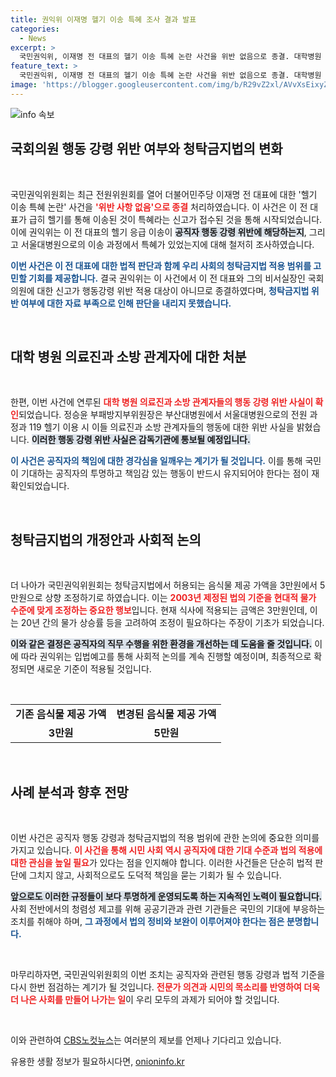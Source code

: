 ```yaml
---
title: 권익위 이재명 헬기 이송 특혜 조사 결과 발표
categories:
  - News
excerpt: >
  국민권익위, 이재명 전 대표의 헬기 이송 특혜 논란 사건을 위반 없음으로 종결. 대학병원 의료진과 소방 관계자는 행동 강령 위반 판정. 청탁금지법 음식물 제공 한도는 3만원에서 5만원으로 상향 조정!
feature_text: >
  국민권익위, 이재명 전 대표의 헬기 이송 특혜 논란 사건을 위반 없음으로 종결. 대학병원 의료진과 소방 관계자는 행동 강령 위반 판정. 청탁금지법 음식물 제공 한도는 3만원에서 5만원으로 상향 조정!
image: 'https://blogger.googleusercontent.com/img/b/R29vZ2xl/AVvXsEixyZcFfHzMRdzZMjFBmAUKJYCLCGyLL1o632UiGVXcaFdKo_bkvkuCioo0uUKlGfBVcT3P84aROyZIXSBEx3Aw5nCQ3pTgDom1WDC4m8eifvWiAmWEEVb4x6G_l8C0QH225ldMjyaFvpxGEBGNO37VmDTDMHGhJPq73UglMfDca1-0aw/s1600/blogspot.png'
---
```


<p><img src="https://blogger.googleusercontent.com/img/b/R29vZ2xl/AVvXsEixyZcFfHzMRdzZMjFBmAUKJYCLCGyLL1o632UiGVXcaFdKo_bkvkuCioo0uUKlGfBVcT3P84aROyZIXSBEx3Aw5nCQ3pTgDom1WDC4m8eifvWiAmWEEVb4x6G_l8C0QH225ldMjyaFvpxGEBGNO37VmDTDMHGhJPq73UglMfDca1-0aw/s1600/blogspot.png" alt="info 속보" /></p>

<h2 data-ke-size="size26">국회의원 행동 강령 위반 여부와 청탁금지법의 변화</h2>

<p data-ke-size="size16">&nbsp;</p>

<p>국민권익위원회는 최근 전원위원회를 열어 더불어민주당 이재명 전 대표에 대한 '헬기 이송 특혜 논란' 사건을 <b><span style="color: #ee2323;">'위반 사항 없음'으로 종결</span></b> 처리하였습니다. 이 사건은 이 전 대표가 급히 헬기를 통해 이송된 것이 특혜라는 신고가 접수된 것을 통해 시작되었습니다. 이에 권익위는 이 전 대표의 헬기 응급 이송이 <b><span style="background-color: #21538527;">공직자 행동 강령 위반에 해당하는지</span></b>, 그리고 서울대병원으로의 이송 과정에서 특혜가 있었는지에 대해 철저히 조사하였습니다.</p>

<p><b><span style="color: #1a5490;">이번 사건은 이 전 대표에 대한 법적 판단과 함께 우리 사회의 청탁금지법 적용 범위를 고민할 기회를 제공합니다.</span></b> 결국 권익위는 이 사건에서 이 전 대표와 그의 비서실장인 국회의원에 대한 신고가 행동강령 위반 적용 대상이 아니므로 종결하였다며, <b><span style="color: #1a5490;">청탁금지법 위반 여부에 대한 자료 부족으로 인해 판단을 내리지 못했습니다.</span></b> </p>

<p data-ke-size="size16">&nbsp;</p>

<h2 data-ke-size="size26">대학 병원 의료진과 소방 관계자에 대한 처분</h2>

<p data-ke-size="size16">&nbsp;</p>

<p>한편, 이번 사건에 연루된 <b><span style="color: #ee2323;">대학 병원 의료진과 소방 관계자들의 행동 강령 위반 사실이 확인</span></b>되었습니다. 정승윤 부패방지부위원장은 부산대병원에서 서울대병원으로의 전원 과정과 119 헬기 이용 시 이들 의료진과 소방 관계자들의 행동에 대한 위반 사실을 밝혔습니다. <b><span style="background-color: #21538527;">이러한 행동 강령 위반 사실은 감독기관에 통보될 예정입니다.</span></b> </p>

<p><b><span style="color: #1a5490;">이 사건은 공직자의 책임에 대한 경각심을 일깨우는 계기가 될 것입니다.</span></b> 이를 통해 국민이 기대하는 공직자의 투명하고 책임감 있는 행동이 반드시 유지되어야 한다는 점이 재확인되었습니다.</p>

<p data-ke-size="size16">&nbsp;</p>

<h2 data-ke-size="size26">청탁금지법의 개정안과 사회적 논의</h2>

<p data-ke-size="size16">&nbsp;</p>

<p>더 나아가 국민권익위원회는 청탁금지법에서 허용되는 음식물 제공 가액을 3만원에서 5만원으로 상향 조정하기로 하였습니다. 이는 <b><span style="color: #ee2323;">2003년 제정된 법의 기준을 현대적 물가 수준에 맞게 조정하는 중요한 행보</span></b>입니다. 현재 식사에 적용되는 금액은 3만원인데, 이는 20년 간의 물가 상승률 등을 고려하여 조정이 필요하다는 주장이 기초가 되었습니다. </p>

<p><b><span style="background-color: #21538527;">이와 같은 결정은 공직자의 직무 수행을 위한 환경을 개선하는 데 도움을 줄 것입니다.</span></b> 이에 따라 권익위는 입법예고를 통해 사회적 논의를 계속 진행할 예정이며, 최종적으로 확정되면 새로운 기준이 적용될 것입니다. </p>

<p data-ke-size="size16">&nbsp;</p>

<table style="width: 100%; border-collapse: collapse;">
  <tr>
    <td style="text-align: center; height: 17px;"><b>기존 음식물 제공 가액</b></td>
    <td style="text-align: center; height: 17px;"><b>변경된 음식물 제공 가액</b></td>
  </tr>
  <tr>
    <td style="text-align: center; height: 17px;"><b>3만원</b></td>
    <td style="text-align: center; height: 17px;"><b>5만원</b></td>
  </tr>
</table>

<p data-ke-size="size16">&nbsp;</p>

<h2 data-ke-size="size26">사례 분석과 향후 전망</h2>

<p data-ke-size="size16">&nbsp;</p>

<p>이번 사건은 공직자 행동 강령과 청탁금지법의 적용 범위에 관한 논의에 중요한 의미를 가지고 있습니다. <b><span style="color: #ee2323;">이 사건을 통해 시민 사회 역시 공직자에 대한 기대 수준과 법의 적용에 대한 관심을 높일 필요</span></b>가 있다는 점을 인지해야 합니다. 이러한 사건들은 단순히 법적 판단에 그치지 않고, 사회적으로도 도덕적 책임을 묻는 기회가 될 수 있습니다. </p>

<p><b><span style="background-color: #21538527;">앞으로도 이러한 규정들이 보다 투명하게 운영되도록 하는 지속적인 노력이 필요합니다.</span></b> 사회 전반에서의 청렴성 제고를 위해 공공기관과 관련 기관들은 국민의 기대에 부응하는 조치를 취해야 하며, <b><span style="color: #1a5490;">그 과정에서 법의 정비와 보완이 이루어져야 한다는 점은 분명합니다.</span></b></p>

<p data-ke-size="size16">&nbsp;</p>

<p>마무리하자면, 국민권익위원회의 이번 조치는 공직자와 관련된 행동 강령과 법적 기준을 다시 한번 점검하는 계기가 될 것입니다. <b><span style="color: #ee2323;">전문가 의견과 시민의 목소리를 반영하여 더욱 더 나은 사회를 만들어 나가는 일</span></b>이 우리 모두의 과제가 되어야 할 것입니다. </p>

<p data-ke-size="size16">&nbsp;</p> 

<p>이와 관련하여 <a href="https://url.kr/b71afn">CBS노컷뉴스</a>는 여러분의 제보를 언제나 기다리고 있습니다. </p>
유용한 생활 정보가 필요하시다면, <a href="https://onioninfo.kr" rel="dofollow">onioninfo.kr</a>


